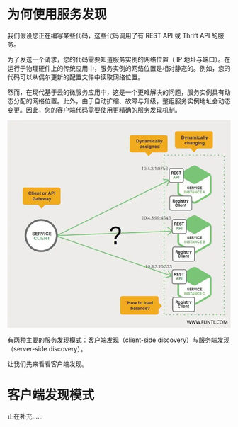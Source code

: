 # 为何使用服务发现

我们假设您正在编写某些代码，这些代码调用了有 REST API 或 Thrift API 的服务。

为了发送一个请求，您的代码需要知道服务实例的网络位置（ IP 地址与端口）。在运行于物理硬件上的传统应用中，服务实例的网络位置是相对静态的。例如，您的代码可以从偶尔更新的配置文件中读取网络位置。

然而，在现代基于云的微服务应用中，这是一个更难解决的问题，服务实例具有动态分配的网络位置。此外，由于自动扩缩、故障与升级，整组服务实例地址会动态变更。因此，您的客户端代码需要使用更精确的服务发现机制。

![需要服务寻找帮助的客户端或 API 网关](assert/4.服务发现/Fo_dHNWJM3x2ZPtUaqL86mCrMF4S@.webp)

有两种主要的服务发现模式：客户端发现（client-side discovery）与服务端发现（server-side discovery）。



让我们先来看看客户端发现。

# 客户端发现模式

正在补充……